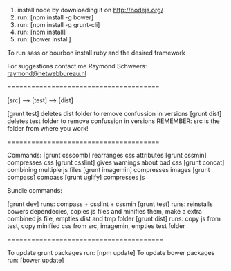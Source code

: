 1. install node by downloading it on http://nodejs.org/
2. run: [npm install -g bower]
3. run: [npm install -g grunt-cli]
4. run: [npm install]
5. run: [bower install]

To run sass or bourbon install ruby and the desired framework

For suggestions contact me Raymond Schweers: raymond@hetwebbureau.nl

======================================

[src] --> [test] --> [dist]

[grunt test] deletes dist folder to remove confussion in versions
[grunt dist] deletes test folder to remove confussion in versions
REMEMBER: src is the folder from where you work!

======================================

Commands:
[grunt csscomb] rearranges css attributes
[grunt cssmin] compresses css
[grunt csslint] gives warnings about bad css
[grunt concat] combining multiple js files
[grunt imagemin] compresses images
[grunt compass] compass
[grunt uglify] compresses js


Bundle commands:

[grunt dev] runs: compass + csslint + cssmin
[grunt test] runs: reinstalls bowers dependecies, copies js files and minifies them, make a extra combined js file, empties dist and tmp folder
[grunt dist] runs: copy js from test, copy minified css from src, imagemin, empties test folder

=======================================

To update grunt packages run: [npm update]
To update bower packages run: [bower update]
